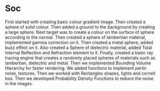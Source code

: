 # Soc

First started with creating basic colour gradient image. Then created a sphere of solid colour. Then added a ground to the background by creating a large sphere. Next target 
was to create a colour on the surface of sphere according to the normal. Then created a sphere of lambertian material, implemented gamma correction on it.
Then created a metal sphere, added buzz effect on it. Also created a Sphere of dielectric material, added Total Internal Reflection and Refraction element to it.
Finally, created a basic ray tracing engine that creates a randomly placed spheres of materials such as lambertian, dielectric and metal. Then we implemented Bounding Volume Hierarchy for faster rendering. We added functions to implement perlin noise, textures. Then we worked with Rectangles shapes, lights and cornell box. Then we developed Probability Density Functions to reduce the noise in the images.
